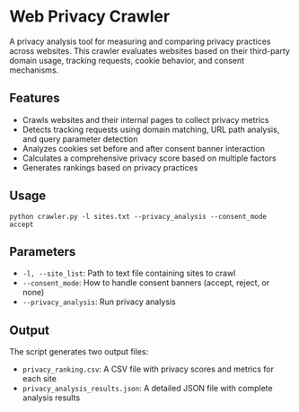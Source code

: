 # Web Privacy Crawler

A privacy analysis tool for measuring and comparing privacy practices across websites. This crawler evaluates websites based on their third-party domain usage, tracking requests, cookie behavior, and consent mechanisms.

## Features

- Crawls websites and their internal pages to collect privacy metrics
- Detects tracking requests using domain matching, URL path analysis, and query parameter detection
- Analyzes cookies set before and after consent banner interaction
- Calculates a comprehensive privacy score based on multiple factors
- Generates rankings based on privacy practices

## Usage

```
python crawler.py -l sites.txt --privacy_analysis --consent_mode accept
```

## Parameters

- `-l, --site_list`: Path to text file containing sites to crawl
- `--consent_mode`: How to handle consent banners (accept, reject, or none)
- `--privacy_analysis`: Run privacy analysis

## Output

The script generates two output files:
- `privacy_ranking.csv`: A CSV file with privacy scores and metrics for each site
- `privacy_analysis_results.json`: A detailed JSON file with complete analysis results